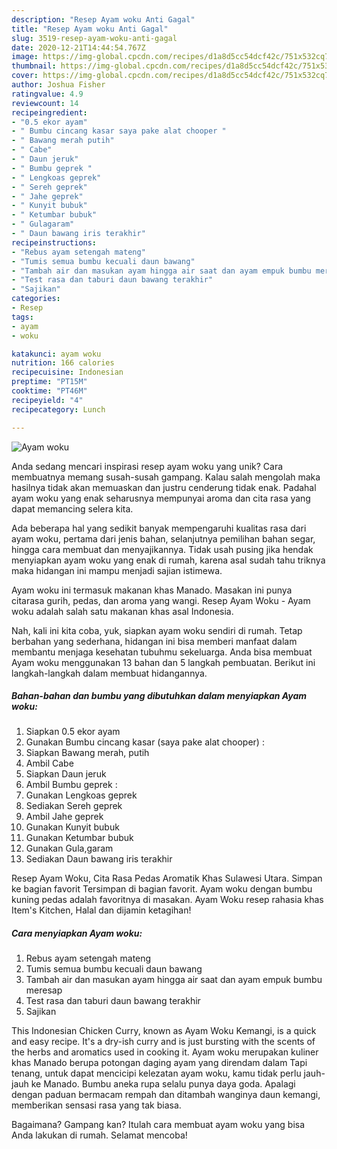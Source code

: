```yaml
---
description: "Resep Ayam woku Anti Gagal"
title: "Resep Ayam woku Anti Gagal"
slug: 3519-resep-ayam-woku-anti-gagal
date: 2020-12-21T14:44:54.767Z
image: https://img-global.cpcdn.com/recipes/d1a8d5cc54dcf42c/751x532cq70/ayam-woku-foto-resep-utama.jpg
thumbnail: https://img-global.cpcdn.com/recipes/d1a8d5cc54dcf42c/751x532cq70/ayam-woku-foto-resep-utama.jpg
cover: https://img-global.cpcdn.com/recipes/d1a8d5cc54dcf42c/751x532cq70/ayam-woku-foto-resep-utama.jpg
author: Joshua Fisher
ratingvalue: 4.9
reviewcount: 14
recipeingredient:
- "0.5 ekor ayam"
- " Bumbu cincang kasar saya pake alat chooper "
- " Bawang merah putih"
- " Cabe"
- " Daun jeruk"
- " Bumbu geprek "
- " Lengkoas geprek"
- " Sereh geprek"
- " Jahe geprek"
- " Kunyit bubuk"
- " Ketumbar bubuk"
- " Gulagaram"
- " Daun bawang iris terakhir"
recipeinstructions:
- "Rebus ayam setengah mateng"
- "Tumis semua bumbu kecuali daun bawang"
- "Tambah air dan masukan ayam hingga air saat dan ayam empuk bumbu meresap"
- "Test rasa dan taburi daun bawang terakhir"
- "Sajikan"
categories:
- Resep
tags:
- ayam
- woku

katakunci: ayam woku 
nutrition: 166 calories
recipecuisine: Indonesian
preptime: "PT15M"
cooktime: "PT46M"
recipeyield: "4"
recipecategory: Lunch

---
```



![Ayam woku](https://img-global.cpcdn.com/recipes/d1a8d5cc54dcf42c/751x532cq70/ayam-woku-foto-resep-utama.jpg)

Anda sedang mencari inspirasi resep ayam woku yang unik? Cara membuatnya memang susah-susah gampang. Kalau salah mengolah maka hasilnya tidak akan memuaskan dan justru cenderung tidak enak. Padahal ayam woku yang enak seharusnya mempunyai aroma dan cita rasa yang dapat memancing selera kita.

Ada beberapa hal yang sedikit banyak mempengaruhi kualitas rasa dari ayam woku, pertama dari jenis bahan, selanjutnya pemilihan bahan segar, hingga cara membuat dan menyajikannya. Tidak usah pusing jika hendak menyiapkan ayam woku yang enak di rumah, karena asal sudah tahu triknya maka hidangan ini mampu menjadi sajian istimewa.

Ayam woku ini termasuk makanan khas Manado. Masakan ini punya citarasa gurih, pedas, dan aroma yang wangi. Resep Ayam Woku - Ayam woku adalah salah satu makanan khas asal Indonesia.


Nah, kali ini kita coba, yuk, siapkan ayam woku sendiri di rumah. Tetap berbahan yang sederhana, hidangan ini bisa memberi manfaat dalam membantu menjaga kesehatan tubuhmu sekeluarga. Anda bisa membuat Ayam woku menggunakan 13 bahan dan 5 langkah pembuatan. Berikut ini langkah-langkah dalam membuat hidangannya.

<!--inarticleads1-->

##### Bahan-bahan dan bumbu yang dibutuhkan dalam menyiapkan Ayam woku:

1. Siapkan 0.5 ekor ayam
1. Gunakan  Bumbu cincang kasar (saya pake alat chooper) :
1. Siapkan  Bawang merah, putih
1. Ambil  Cabe
1. Siapkan  Daun jeruk
1. Ambil  Bumbu geprek :
1. Gunakan  Lengkoas geprek
1. Sediakan  Sereh geprek
1. Ambil  Jahe geprek
1. Gunakan  Kunyit bubuk
1. Gunakan  Ketumbar bubuk
1. Gunakan  Gula,garam
1. Sediakan  Daun bawang iris terakhir


Resep Ayam Woku, Cita Rasa Pedas Aromatik Khas Sulawesi Utara. Simpan ke bagian favorit Tersimpan di bagian favorit. Ayam woku dengan bumbu kuning pedas adalah favoritnya di masakan. Ayam Woku resep rahasia khas Item&#39;s Kitchen, Halal dan dijamin ketagihan! 

<!--inarticleads2-->

##### Cara menyiapkan Ayam woku:

1. Rebus ayam setengah mateng
1. Tumis semua bumbu kecuali daun bawang
1. Tambah air dan masukan ayam hingga air saat dan ayam empuk bumbu meresap
1. Test rasa dan taburi daun bawang terakhir
1. Sajikan


This Indonesian Chicken Curry, known as Ayam Woku Kemangi, is a quick and easy recipe. It&#39;s a dry-ish curry and is just bursting with the scents of the herbs and aromatics used in cooking it. Ayam woku merupakan kuliner khas Manado berupa potongan daging ayam yang direndam dalam Tapi tenang, untuk dapat mencicipi kelezatan ayam woku, kamu tidak perlu jauh-jauh ke Manado. Bumbu aneka rupa selalu punya daya goda. Apalagi dengan paduan bermacam rempah dan ditambah wanginya daun kemangi, memberikan sensasi rasa yang tak biasa. 

Bagaimana? Gampang kan? Itulah cara membuat ayam woku yang bisa Anda lakukan di rumah. Selamat mencoba!
